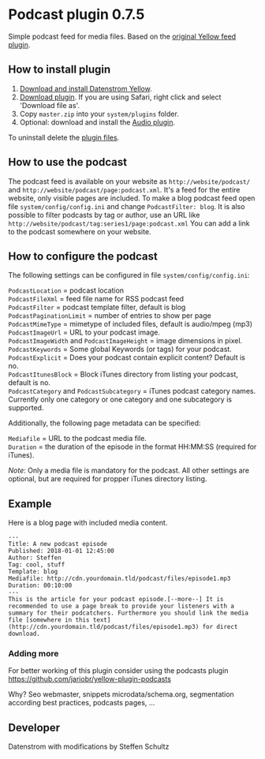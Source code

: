 Podcast plugin 0.7.5
==============
Simple podcast feed for media files. Based on the [original Yellow feed plugin](https://github.com/datenstrom/yellow-plugins/tree/master/feed). 

## How to install plugin

1. [Download and install Datenstrom Yellow](https://github.com/datenstrom/yellow/).
2. [Download plugin](https://github.com/schulle4u/yellow-plugin-podcast/archive/master.zip). If you are using Safari, right click and select 'Download file as'.
3. Copy `master.zip` into your `system/plugins` folder.
4. Optional: download and install the [Audio plugin](https://github.com/schulle4u/yellow-plugin-audio/). 

To uninstall delete the [plugin files](update.ini).

## How to use the podcast

The podcast feed is available on your website as `http://website/podcast/` and `http://website/podcast/page:podcast.xml`. It's a feed for the entire website, only visible pages are included. To make a blog podcast feed open file `system/config/config.ini` and change `PodcastFilter: blog`. It is also possible to filter podcasts by tag or author, use an URL like `http://website/podcast/tag:series1/page:podcast.xml` You can add a link to the podcast somewhere on your website. 

## How to configure the podcast

The following settings can be configured in file `system/config/config.ini`:

`PodcastLocation` = podcast location  
`PodcastFileXml` = feed file name for RSS podcast feed  
`PodcastFilter` = podcast template filter, default is blog  
`PodcastPaginationLimit` = number of entries to show per page  
`PodcastMimeType` = mimetype of included files, default is audio/mpeg (mp3)  
`PodcastImageUrl` = URL to your podcast image.  
`PodcastImageWidth` and `PodcastImageHeight` = image dimensions in pixel.  
`PodcastKeywords` = Some global Keywords (or tags) for your podcast.  
`PodcastExplicit` = Does your podcast contain explicit content? Default is no.  
`PodcastItunesBlock` = Block iTunes directory from listing your podcast, default is no.  
`PodcastCategory` and `PodcastSubcategory` = iTunes podcast category names. Currently only one category or one category and one subcategory is supported.  

Additionally, the following page metadata can be specified: 

`Mediafile` = URL to the podcast media file.  
`Duration` = the duration of the episode in the format HH:MM:SS (required for iTunes).  

*Note*: Only a media file is mandatory for the podcast. All other settings are optional, but are required for propper iTunes directory listing. 

## Example

Here is a blog page with included media content. 

```
---
Title: A new podcast episode
Published: 2018-01-01 12:45:00
Author: Steffen
Tag: cool, stuff
Template: blog
Mediafile: http://cdn.yourdomain.tld/podcast/files/episode1.mp3
Duration: 00:10:00
---
This is the article for your podcast episode.[--more--] It is recommended to use a page break to provide your listeners with a summary for their podcatchers. Furthermore you should link the media file [somewhere in this text](http://cdn.yourdomain.tld/podcast/files/episode1.mp3) for direct download. 
```

### Adding more 

For better working of this plugin consider using the podcasts plugin https://github.com/jariobr/yellow-plugin-podcasts

Why? Seo webmaster, snippets microdata/schema.org, segmentation according best practices, podcasts pages, ...


## Developer

Datenstrom with modifications by Steffen Schultz
